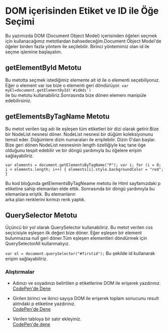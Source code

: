 # DOM içerisinden Etiket ve ID ile Öğe Seçimi
Bu yazımızda DOM (Document Object Model) içerisinden öğeleri seçmek için kullanacağımız metotlardan bahsedeceğim.Document Object Model'de öğeler birden fazla yöntem ile seçilebilir. Birinci yöntemimiz olan id ile seçme işlemine başlayalım.

## getElementById Metotu
Bu metotta seçmek istediğimiz elemente ait id ile o elementi seçebiliyoruz. Eğer o element var ise bize o elementi geri döndürüyor.
`var myEl=document.getElementById('#idAdı')`  
ile bu metotu kullanabiliriz.Sonrasında bize dönen elemenı manipüle edebilirsiniz.


## getElementsByTagName Metotu
Bu metot verilen tag adı ile eşleşen tüm etiketleri bir dizi olarak getirir.Bize bir NodeList nesnesi döner. NodeList nesnesi bir düğüm koleksiyonunu temsil eder. Düğümlere dizin numaraları ile erişilebilir. Dizin 0'dan başlar.  
Bize geri dönen NodeList nesnesinin length özelliğiyle kaç tane öge olduğunu tespit edebilir ve bir döngü yardımıyla bu öğelere erişim sağlayabiliriz.  

`var elements = document.getElementsByTagName("P");
 var i;
 for (i = 0; i < elements.length; i++) {
    elements[i].style.backgroundColor = "red";
}`  

Bu kod bloğunda getElementsByTagNeame metotu ile Html sayfamızdaki p etiketine sahip elemanları elde ettik. Sonrasında bir döngü yardımıyla bu elemanlara eriştik. Bu elemanların  
arka plan renklerini kırmızı renk yaptık.

## QuerySelector Metotu
Üçüncü bir yol olarak QuerySelector kullanabiliriz. Bu metot verilen css seçicisiyle eşleşen ilk değeri bize döner. Eğer eşleşen bir element bulunmazsa null geri döner.Tüm eşleşen elementleri döndürmek için QuerySelectorAll kullanmalıyız.

`var el = document.querySelector("#firstid");` 
Bu şekilde id kullanarak erişim sağlayabiliriz.


### Alıştırmalar
*  Adınızı ve soyadınızı belirtilen p etiketlerine DOM ile erişerek yazdırınız.  
[CodePen'de Dene](https://codepen.io/bedirhanargn/pen/LYRQLpa)

*  Girilen birinci ve ikinci sayıya DOM ile erişerek toplam sonucunu result alıtndaki p etiketine yazdırınız.  
[CodePen'de Dene](https://codepen.io/bedirhanargn/pen/xxEpRpJ)  

*  Verilen tabloya bir satır ekleyiniz.  
[CodePen'de dene](https://codepen.io/bedirhanargn/pen/qBaxMZO)


